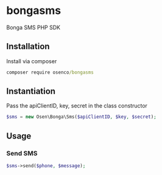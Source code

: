 # bongasms
Bonga SMS PHP SDK

## Installation
Install via composer

```cmd
composer require osenco/bongasms
```

## Instantiation
Pass the apiClientID, key, secret in the class constructor

```php
$sms = new Osen\Bonga\Sms($apiClientID, $key, $secret);
```

## Usage
### Send SMS
```php
$sms->send($phone, $message);
```
